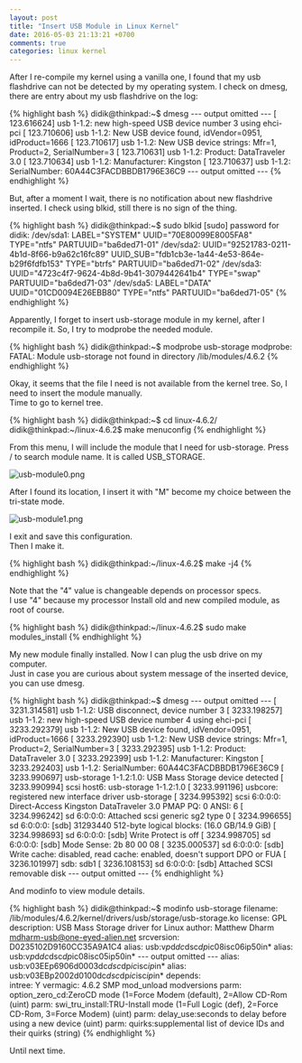 ```yaml
---
layout: post
title: "Insert USB Module in Linux Kernel"
date: 2016-05-03 21:13:21 +0700
comments: true
categories: linux kernel 
---
```

After I re-compile my kernel using a vanilla one, I found that my usb flashdrive 
can not be detected by my operating system. I check on dmesg, there are entry
about my usb flashdrive on the log:

{% highlight bash %}
didik@thinkpad:~$ dmesg
--- output omitted ---
[  123.616624] usb 1-1.2: new high-speed USB device number 3 using ehci-pci
[  123.710606] usb 1-1.2: New USB device found, idVendor=0951, idProduct=1666
[  123.710617] usb 1-1.2: New USB device strings: Mfr=1, Product=2, SerialNumber=3
[  123.710631] usb 1-1.2: Product: DataTraveler 3.0
[  123.710634] usb 1-1.2: Manufacturer: Kingston
[  123.710637] usb 1-1.2: SerialNumber: 60A44C3FACDBBDB1796E36C9
--- output omitted ---
{% endhighlight %}

But, after a moment I wait, there is no notification about new flashdrive
inserted. I check using blkid, still there is no sign of the thing.

{% highlight bash %}
didik@thinkpad:~$ sudo blkid
[sudo] password for didik: 
/dev/sda1: LABEL="SYSTEM" UUID="70E80099E8005FA8" TYPE="ntfs" PARTUUID="ba6ded71-01"
/dev/sda2: UUID="92521783-0211-4b1d-8f66-b9a62c16fc89" UUID_SUB="fdb1cb3e-1a44-4e53-864e-b29f6fdfb153" TYPE="btrfs" PARTUUID="ba6ded71-02"
/dev/sda3: UUID="4723c4f7-9624-4b8d-9b41-3079442641b4" TYPE="swap" PARTUUID="ba6ded71-03"
/dev/sda5: LABEL="DATA" UUID="01CD0094E26EBB80" TYPE="ntfs" PARTUUID="ba6ded71-05"
{% endhighlight %}

Apparently, I forget to insert usb-storage module in my kernel, after I
recompile it. So, I try to modprobe the needed module.

{% highlight bash %}
didik@thinkpad:~$ modprobe usb-storage
modprobe: FATAL: Module usb-storage not found in directory /lib/modules/4.6.2
{% endhighlight %}

Okay, it seems that the file I need is not available from the kernel tree. So, I
need to insert the module manually.  
Time to go to kernel tree.

{% highlight bash %}
didik@thinkpad:~$ cd linux-4.6.2/
didik@thinkpad:~/linux-4.6.2$ make menuconfig
{% endhighlight %}

From this menu, I will include the module that I need for usb-storage. Press /
to search module name. It is called USB_STORAGE.

![usb-module0.png](/images/usb-module0.png)

After I found its location, I insert it with "M" become my choice between the
tri-state mode. 

![usb-module1.png](/images/usb-module1.png)

I exit and save this configuration.  
Then I make it.

{% highlight bash %}
didik@thinkpad:~/linux-4.6.2$ make -j4
{% endhighlight %}

Note that the "4" value is changeable depends on processor specs.  
I use "4" because my processor 
Install old and new compiled module, as root of course.

{% highlight bash %}
didik@thinkpad:~/linux-4.6.2$ sudo make modules_install
{% endhighlight %}

My new module finally installed. Now I can plug the usb drive on my computer.  
Just in case you are curious about system message of the inserted device, you 
can use dmesg.

{% highlight bash %}
didik@thinkpad:~$ dmesg
--- output omitted ---
[ 3231.314581] usb 1-1.2: USB disconnect, device number 3
[ 3233.198257] usb 1-1.2: new high-speed USB device number 4 using ehci-pci
[ 3233.292379] usb 1-1.2: New USB device found, idVendor=0951, idProduct=1666
[ 3233.292390] usb 1-1.2: New USB device strings: Mfr=1, Product=2, SerialNumber=3
[ 3233.292395] usb 1-1.2: Product: DataTraveler 3.0
[ 3233.292399] usb 1-1.2: Manufacturer: Kingston
[ 3233.292403] usb 1-1.2: SerialNumber: 60A44C3FACDBBDB1796E36C9
[ 3233.990697] usb-storage 1-1.2:1.0: USB Mass Storage device detected
[ 3233.990994] scsi host6: usb-storage 1-1.2:1.0
[ 3233.991196] usbcore: registered new interface driver usb-storage
[ 3234.995392] scsi 6:0:0:0: Direct-Access     Kingston DataTraveler 3.0 PMAP PQ: 0 ANSI: 6
[ 3234.996242] sd 6:0:0:0: Attached scsi generic sg2 type 0
[ 3234.996655] sd 6:0:0:0: [sdb] 31293440 512-byte logical blocks: (16.0 GB/14.9 GiB)
[ 3234.998693] sd 6:0:0:0: [sdb] Write Protect is off
[ 3234.998705] sd 6:0:0:0: [sdb] Mode Sense: 2b 80 00 08
[ 3235.000537] sd 6:0:0:0: [sdb] Write cache: disabled, read cache: enabled, doesn't support DPO or FUA
[ 3236.101997]  sdb: sdb1
[ 3236.108153] sd 6:0:0:0: [sdb] Attached SCSI removable disk
--- output omitted ---
{% endhighlight %}

And modinfo to view module details.

{% highlight bash %}
didik@thinkpad:~$ modinfo usb-storage
filename:       /lib/modules/4.6.2/kernel/drivers/usb/storage/usb-storage.ko
license:        GPL
description:    USB Mass Storage driver for Linux
author:         Matthew Dharm <mdharm-usb@one-eyed-alien.net>
srcversion:     D0235102D9160CC35A9A1C4
alias:          usb:v*p*d*dc*dsc*dp*ic08isc06ip50in*
alias:          usb:v*p*d*dc*dsc*dp*ic08isc05ip50in*
--- output omitted ---
alias:          usb:v03EEp6906d0003dc*dsc*dp*ic*isc*ip*in*
alias:          usb:v03EBp2002d0100dc*dsc*dp*ic*isc*ip*in*
depends:        
intree:         Y
vermagic:       4.6.2 SMP mod_unload modversions 
parm:           option_zero_cd:ZeroCD mode (1=Force Modem (default), 2=Allow CD-Rom (uint)
parm:           swi_tru_install:TRU-Install mode (1=Full Logic (def), 2=Force CD-Rom, 3=Force Modem) (uint)
parm:           delay_use:seconds to delay before using a new device (uint)
parm:           quirks:supplemental list of device IDs and their quirks (string)
{% endhighlight %}

Until next time.
